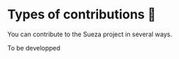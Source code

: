 # Types of contributions :memo:
You can contribute to the Sueza project in several ways.

To be developped
